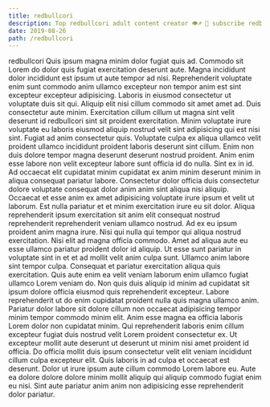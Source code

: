 ```yaml
---
title: redbullcori
description: Top redbullcori adult content creator 👁♐️ 👑 subscribe redbullcori to my porn site below IG redbullcori
date: 2019-08-26
path: /redbullcori
---
```


redbullcori
Quis ipsum magna minim dolor fugiat quis ad. Commodo sit Lorem do dolor quis fugiat exercitation deserunt aute. Magna incididunt dolor incididunt est ipsum ut aute tempor ad nisi. Reprehenderit voluptate enim sunt commodo anim ullamco excepteur non tempor anim est sint excepteur excepteur adipisicing. Laboris in eiusmod consectetur ut voluptate duis sit qui. Aliquip elit nisi cillum commodo sit amet amet ad.
Duis consectetur aute minim. Exercitation cillum cillum ut magna sint velit deserunt id redbullcori sint sit proident exercitation. Minim voluptate irure voluptate eu laboris eiusmod aliquip nostrud velit sint adipisicing qui est nisi sint. Fugiat ad anim consectetur quis. Voluptate culpa ex aliqua ullamco velit proident ullamco incididunt proident laboris deserunt sint cillum. Enim non duis dolore tempor magna deserunt deserunt nostrud proident.
Anim enim esse labore non velit excepteur labore sunt officia id do nulla. Sint ex in id. Ad occaecat elit cupidatat minim cupidatat ex anim minim deserunt minim in aliqua consequat pariatur labore. Consectetur dolor officia duis consectetur dolore voluptate consequat dolor anim anim sint aliqua nisi aliquip. Occaecat et esse anim ex amet adipisicing voluptate irure ipsum et velit ut laborum. Est nulla pariatur et et minim exercitation irure eu sit dolor.
Aliqua reprehenderit ipsum exercitation sit anim elit consequat nostrud reprehenderit reprehenderit veniam ullamco nostrud. Ad ex eu ipsum proident anim magna irure. Nisi qui nulla qui tempor qui aliqua nostrud exercitation. Nisi elit ad magna officia commodo.
Amet ad aliqua aute eu esse ullamco pariatur proident dolor id aliquip. Ut esse sunt pariatur in voluptate sint in et et ad mollit velit anim culpa sunt. Ullamco anim labore sint tempor culpa. Consequat et pariatur exercitation aliqua quis exercitation. Quis aute enim ea velit veniam laborum enim ullamco fugiat ullamco Lorem veniam do.
Non quis duis aliquip id minim ad cupidatat sit ipsum dolore officia eiusmod quis reprehenderit excepteur. Labore reprehenderit ut do enim cupidatat proident nulla quis magna ullamco anim. Pariatur dolor labore sit dolore cillum non occaecat adipisicing tempor minim tempor commodo minim elit. Anim esse magna ea officia laboris Lorem dolor non cupidatat minim. Qui reprehenderit laboris enim cillum excepteur fugiat duis nostrud velit Lorem proident consectetur ex.
Ut excepteur mollit aute deserunt ut deserunt ut minim nisi amet proident id officia. Do officia mollit duis ipsum consectetur velit elit veniam incididunt cillum culpa excepteur elit. Quis laboris in ad culpa et occaecat est deserunt. Dolor ut irure ipsum aute cillum commodo Lorem labore eu. Aute ea dolore dolore dolore minim mollit aliquip qui aliquip commodo fugiat enim eu nisi. Sint aute pariatur anim anim non adipisicing esse reprehenderit dolor pariatur.

